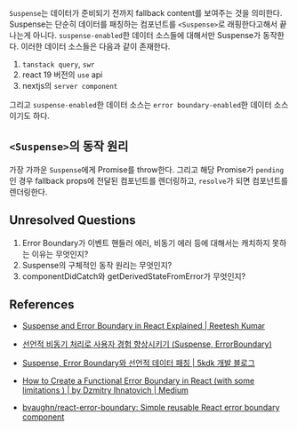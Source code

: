 `Suspense`는 데이터가 준비되기 전까지 fallback content를 보여주는 것을 의미한다. Suspense는 단순히 데이터를 패칭하는 컴포넌트를 `<Suspense>`로 래핑한다고해서 끝나는게 아니다. `suspense-enabled`한 데이터 소스들에 대해서만 Suspense가 동작한다. 이러한 데이터 소스들은 다음과 같이 존재한다.

1. `tanstack query`, `swr`
2. react 19 버전의 `use` api
3. nextjs의 `server component`

그리고 `suspense-enabled`한 데이터 소스는 `error boundary-enabled`한 데이터 소스이기도 하다.

## `<Suspense>`의 동작 원리

가장 가까운 `Suspense`에게 Promise를 throw한다. 그리고 해당 Promise가 `pending`인 경우 fallback props에 전달된 컴포넌트를 렌더링하고, `resolve`가 되면 컴포넌트를 렌더링한다.

## Unresolved Questions

1. Error Boundary가 이벤트 핸들러 에러, 비동기 에러 등에 대해서는 캐치하지 못하는 이유는 무엇인지?
2. Suspense의 구체적인 동작 원리는 무엇인지?
3. componentDidCatch와 getDerivedStateFromError가 무엇인지?

## References

- [Suspense and Error Boundary in React Explained | Reetesh Kumar](https://reetesh.in/blog/suspense-and-error-boundary-in-react-explained)

- [선언적 비동기 처리로 사용자 경험 향상시키기 (Suspense, ErrorBoundary)](https://enjoydev.life/blog/frontend/12-suspense-errorboundary)

- [Suspense, Error Boundary와 선언적 데이터 패칭 | 5kdk 개발 블로그](https://5kdk.github.io/blog/2023/10/18/suspense-for-data-fetching)

- [How to Create a Functional Error Boundary in React (with some limitations ) | by Dzmitry Ihnatovich | Medium](https://medium.com/@ignatovich.dm/how-to-create-a-functional-error-boundary-in-react-with-some-limitations-a0fd6a598d81)

- [bvaughn/react-error-boundary: Simple reusable React error boundary component](https://github.com/bvaughn/react-error-boundary)

